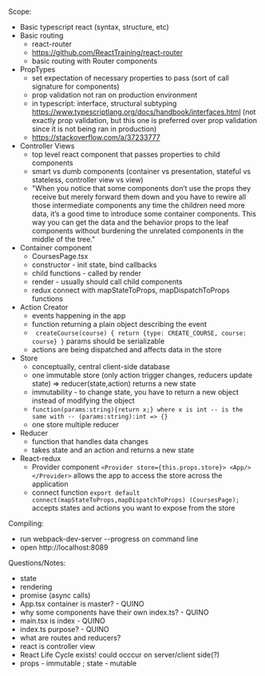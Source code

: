 Scope:
- Basic typescript react (syntax, structure, etc)
- Basic routing
    - react-router
    - https://github.com/ReactTraining/react-router
    - basic routing with Router components
- PropTypes
    - set expectation of necessary properties to pass (sort of call signature for components)
    - prop validation not ran on production environment
    - in typescript: interface, structural subtyping https://www.typescriptlang.org/docs/handbook/interfaces.html (not exactly prop validation, but this one is preferred over prop validation since it is not being ran in production)
    - https://stackoverflow.com/a/37233777
- Controller Views
    - top level react component that passes properties to child components 
    - smart vs dumb components (container vs presentation, stateful vs stateless, controller view vs view)
    - "When you notice that some components don’t use the props they receive but merely forward them down and you have to rewire all those intermediate components any time the children need more data, it’s a good time to introduce some container components. This way you can get the data and the behavior props to the leaf components without burdening the unrelated components in the middle of the tree."
- Container component
    - CoursesPage.tsx
    - constructor - init state, bind callbacks
    - child functions - called by render
    - render - usually should call child components
    - redux connect with mapStateToProps, mapDispatchToProps functions
- Action Creator
    - events happening in the app
    - function returning a plain object describing the event
    - ``` createCourse(course) { return {type: CREATE_COURSE, course: course} }``` params should be serializable
    - actions are being dispatched and affects data in the store
- Store
    - conceptually, central client-side database
    - one immutable store (only action trigger changes, reducers update state) => reducer(state,action) returns a new state
    - immutability - to change state, you have to return a new object instead of modifying the object
    - ```function(params:string){return x;} where x is int -- is the same with -- (params:string):int => {}```
    - one store multiple reducer
- Reducer
    - function that handles data changes
    - takes state and an action and returns a new state
- React-redux
    - Provider component ```<Provider store={this.props.store}> <App/> </Provider>``` allows the app to access the store across the application
    - connect function ```export default connect(mapStateToProps,mapDispatchToProps) (CoursesPage);``` accepts states and actions you want to expose from the store

Compiling:
- run webpack-dev-server --progress on command line
- open http://localhost:8089

Questions/Notes:
- state
- rendering
- promise (async calls)
- App.tsx container is master? - QUINO
- why some components have their own index.ts? - QUINO
- main.tsx is index - QUINO
- index.ts purpose? - QUINO
- what are routes and reducers?
- react is controller view
- React Life Cycle exists! could occcur on server/client side(?)
- props - immutable ; state - mutable